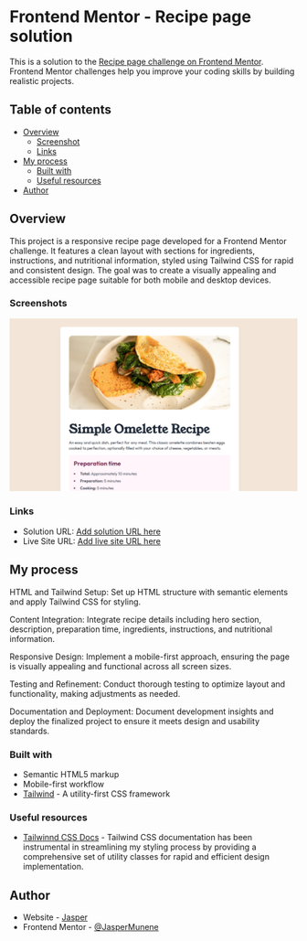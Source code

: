 # Frontend Mentor - Recipe page solution

This is a solution to the [Recipe page challenge on Frontend Mentor](https://www.frontendmentor.io/challenges/recipe-page-KiTsR8QQKm). Frontend Mentor challenges help you improve your coding skills by building realistic projects. 

## Table of contents

- [Overview](#overview)
  - [Screenshot](#screenshot)
  - [Links](#links)
- [My process](#my-process)
  - [Built with](#built-with)
  - [Useful resources](#useful-resources)
- [Author](#author)


## Overview
This project is a responsive recipe page developed for a Frontend Mentor challenge. It features a clean layout with sections for ingredients, instructions, and nutritional information, styled using Tailwind CSS for rapid and consistent design. The goal was to create a visually appealing and accessible recipe page suitable for both mobile and desktop devices.

### Screenshots
![](./Screenshot.png)

### Links

- Solution URL: [Add solution URL here](https://your-solution-url.com)
- Live Site URL: [Add live site URL here](https://your-live-site-url.com)

## My process
HTML and Tailwind Setup: Set up HTML structure with semantic elements and apply Tailwind CSS for styling.

Content Integration: Integrate recipe details including hero section, description, preparation time, ingredients, instructions, and nutritional information.

Responsive Design: Implement a mobile-first approach, ensuring the page is visually appealing and functional across all screen sizes.

Testing and Refinement: Conduct thorough testing to optimize layout and functionality, making adjustments as needed.

Documentation and Deployment: Document development insights and deploy the finalized project to ensure it meets design and usability standards.

### Built with
- Semantic HTML5 markup
- Mobile-first workflow
- [Tailwind](https://tailwindcss.com/) - A utility-first CSS framework 

### Useful resources
- [Tailwinnd CSS Docs](https://tailwindcss.com/docs/) - Tailwind CSS documentation has been instrumental in streamlining my styling process by providing a comprehensive set of utility classes for rapid and efficient design implementation.

## Author
- Website - [Jasper](https://jaspermuneneportfolio.netlify.app/)
- Frontend Mentor - [@JasperMunene](https://www.frontendmentor.io/profile/JasperMunene)
